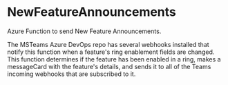 # NewFeatureAnnouncements
Azure Function to send New Feature Announcements.

The MSTeams Azure DevOps repo has several webhooks installed that notify this function when a feature's ring enablement fields are changed. This function determines if the feature has been enabled in a ring, makes a messageCard with the feature's details, and sends it to all of the Teams incoming webhooks that are subscribed to it.
